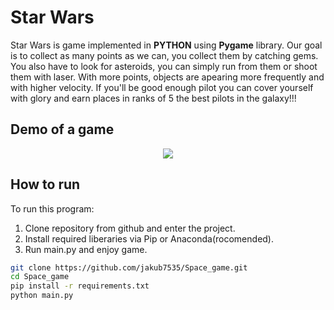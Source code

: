 # Star Wars

Star Wars is game implemented in **PYTHON** using **Pygame** library. 
Our goal is to collect as many points as we can, you collect them by catching gems. You also have to look for asteroids, you can simply run from them or shoot them with laser. With more points, objects are apearing more frequently and with higher velocity. 
If you'll be good enough pilot you can cover yourself with glory and earn places in ranks of 5 the best pilots in the galaxy!!!
 
 ## Demo of a game
 <p align="center"><img src="assets/assets_readme/demo2.gif"\></p>

## How to run 
To run this program:
1. Clone repository from github and enter the project.
2. Install required liberaries via Pip or Anaconda(rocomended).
3. Run main.py and enjoy game.

```bash
git clone https://github.com/jakub7535/Space_game.git
cd Space_game
pip install -r requirements.txt
python main.py

